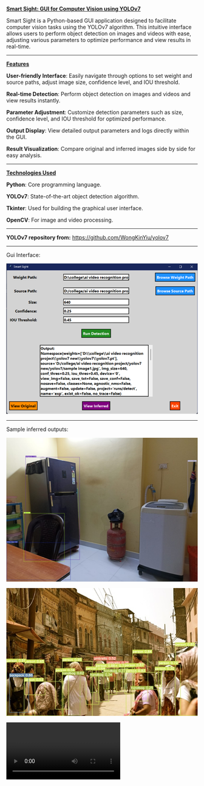 <ins> **Smart Sight: GUI for Computer Vision using YOLOv7** </ins>

Smart Sight is a Python-based GUI application designed to facilitate computer vision tasks using the YOLOv7 algorithm. This intuitive interface allows users to perform object detection on images and videos with ease, adjusting various parameters to optimize performance and view results in real-time.

---

<ins> **Features** </ins>

**User-friendly Interface**: Easily navigate through options to set weight and source paths, adjust image size, confidence level, and IOU threshold.

**Real-time Detection**: Perform object detection on images and videos and view results instantly.

**Parameter Adjustment**: Customize detection parameters such as size, confidence level, and IOU threshold for optimized performance.

**Output Display**: View detailed output parameters and logs directly within the GUI.

**Result Visualization**: Compare original and inferred images side by side for easy analysis.

---

<ins> **Technologies Used**  </ins>

**Python**: Core programming language.

**YOLOv7**: State-of-the-art object detection algorithm.

**Tkinter**: Used for building the graphical user interface.

**OpenCV**: For image and video processing.

---

**YOLOv7 repository from:** https://github.com/WongKinYiu/yolov7

---

Gui Interface:

![Interface](https://github.com/Akhil-0190/Smart-Sight-YOLOv7-GUI/blob/main/gui.png)

---

Sample inferred outputs:

![Image1](https://github.com/Akhil-0190/Smart-Sight-YOLOv7-GUI/blob/main/sample%20image1.jpg)

![Image2](https://github.com/Akhil-0190/Smart-Sight-YOLOv7-GUI/blob/main/streetDetected.jpg)

![Video](https://github.com/Akhil-0190/Smart-Sight-YOLOv7-GUI/blob/main/sample%20video1.mp4)
